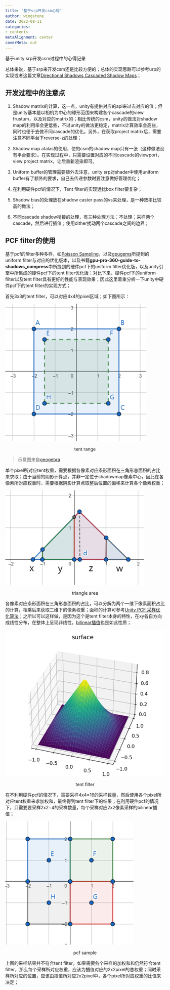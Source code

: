 ```yaml
---
title: '基于srp开发csm心得'
author: wingstone
date: 2022-08-11
categories:
- contents
metaAlignment: center
coverMeta: out
---
```


基于unity srp开发csm过程中的心得记录

<!--more-->

总体来说，基于srp来开发csm还是比较方便的；总体的实现思路可以参考urp的实现或者这篇文章[Directional Shadows Cascaded Shadow Maps](https://catlikecoding.com/unity/tutorials/custom-srp/directional-shadows/)；

## 开发过程中的注意点

1. Shadow matrix的计算，这一点，unity有提供对应的api来过去对应的值；但是unity基本是以相机为中心的球形范围来构建各个cascade的view frustum，以及对应的matrix的；相比传统的csm，unity的做法对shadow map的利用率会更低些，不过unity的做法更稳定，matrix计算效率会高些，同时也便于去做不同cascade的优化。另外，在获取project matrix后，需要注意不同平台下reverse-z的处理；

2. Shadow map atalas的使用，使的csm的shadow map只有一张（这种做法没有平台要求）。在实现过程中，只需要设置对应的不同cascade的viewport，view project matrix，让后重新渲染即可。

3. Uniform buffer的管理需要额外去注意，unity srp对shader中使用uniform buffer有了额外的要求，自己去传递参数时要注意做好管理优化；

4. 在利用硬件pcf的情况下，Tent filter的实现远比box filter要复杂；

5. Shadow bias的处理放在shadow caster pass的vs来处理，是一种效率比较高的做法；

6. 不同cascade shadow衔接的处理，有三种处理方法：不处理；采样两个cascade，然后进行插值；使用dither扰动两个cascade之间的边界；

## PCF filter的使用

基于pcf的filter多种多样，如[Poisson Sampling](http://www.opengl-tutorial.org/intermediate-tutorials/tutorial-16-shadow-mapping/)，以及[gpugems](https://developer.nvidia.com/gpugems/gpugems/part-ii-lighting-and-shadows/chapter-11-shadow-map-antialiasing)所提到的uniform filter与对应的优化版本，以及书籍**gpu-pro-360-guide-to-shadows_compress**中所提到的硬件pcf下的uniform filter优化版，以及unity引擎中所集成的硬件pcf下的tent filter优化版；对比下来，硬件pcf下的uniform filter以及tent filter具有更好的性能与表现效果；因此这里着重分析一下unity中硬件pcf下的tent filter的实现方式；

首先3x3的tent filter，可以对应4x4的pixel区域；如下图所示：

![tentfilter](tentfilter.png)
<center>tent range</center>

> 示意图来自[geogebra](https://www.geogebra.org/geometry)

单个pixel所对应tent权重，需要根据各像素对应条形面积在三角形总面积的占比来求取；由于当前的阴影计算点，并非一定位于shadowmap像素中心，因此在各像素所对应权重时，需要根据阴影计算点取整后位置的偏移来计算各个像素权重；

![area](area.png)
<center>triangle area</center>

各像素对应条形面积在三角形总面积的占比，可以分解为两个一维下像素面积占比的计算，相乘后来获取二维下的像素权重；面积的计算可参考[Unity PCF 采样优化算法](https://tajourney.games/5482/)；之所以可以这样做，是因为这个是tent filter本身的特性，在xy各自方向成线性分布，在整体上呈现非线性，[bilinear插值](
https://en.wikipedia.org/wiki/Bilinear_interpolation)也是如此性质；

![tent](tent.png)
<center>tent filter</center>

在不利用硬件pcf的情况下，需要采样4x4=16的采样数量，然后使用各个pixel所对应tent权重来求加权和，最终得到tent filter下的结果；在利用硬件pcf的情况下，只需要要采样2x2=4的采样数量，每个采样对应2x2像素采样的bilinear插值；

![pcf](pcf.png)
<center>pcf sample</center>

上图的采样结果并不符合tent filter，如果需要各个采样的加权和和仍然符合tent filter，那么每个采样所对应权重，应该为插值对应的2x2pixel的总权重；同时采样所对应的位置，应该由插值所对应2x2pixel中，各个pixel所对应权重的比值来决定；
